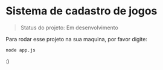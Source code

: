 # Sistema de cadastro de jogos

> Status do projeto: Em desenvolvimento

Para rodar esse projeto na sua maquina, por favor digite:

```
node app.js
```
:)